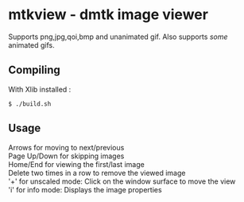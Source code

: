 # mtkview - dmtk image viewer

Supports png,jpg,qoi,bmp and unanimated gif.
Also supports *some* animated gifs.

## Compiling

With Xlib installed :
```
$ ./build.sh
```

## Usage

Arrows for moving to next/previous  
Page Up/Down for skipping images  
Home/End for viewing the first/last image  
Delete two times in a row to remove the viewed image  
'+' for unscaled mode: Click on the window surface to move the view  
'i' for info mode: Displays the image properties  

